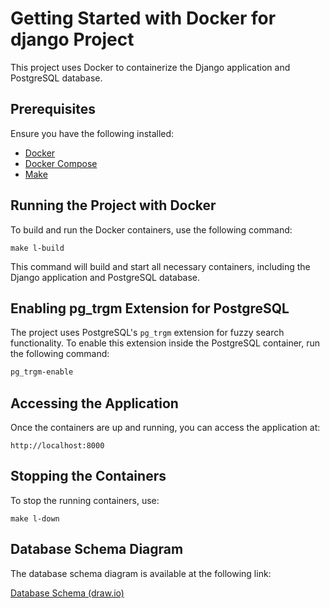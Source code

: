 # Getting Started with Docker for django Project

This project uses Docker to containerize the Django application and PostgreSQL database.

## Prerequisites

Ensure you have the following installed:
- [Docker](https://docs.docker.com/get-docker/)
- [Docker Compose](https://docs.docker.com/compose/install/)
- [Make](https://www.gnu.org/software/make/)


## Running the Project with Docker

To build and run the Docker containers, use the following command:
```
make l-build
```

This command will build and start all necessary containers, including the Django application and PostgreSQL database.

## Enabling pg_trgm Extension for PostgreSQL

The project uses PostgreSQL's `pg_trgm` extension for fuzzy search functionality. To enable this extension inside the PostgreSQL container, run the following command:

```bash
pg_trgm-enable

```


## Accessing the Application
Once the containers are up and running, you can access the application at:
```
http://localhost:8000
```

## Stopping the Containers
To stop the running containers, use:
```
make l-down
```


## Database Schema Diagram

The database schema diagram is available at the following link:

[Database Schema (draw.io)](https://drive.google.com/file/d/1tckU4alTGrlECxeaksk15KEk69UviUN8/view?usp=sharing)
